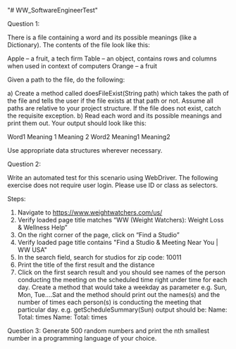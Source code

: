 "# WW_SoftwareEngineerTest" 

Question 1:
 
There is a file containing a word and its possible meanings (like a Dictionary). The contents of the file look like this:
 
Apple – a fruit, a tech firm
Table – an object, contains rows and columns when used in context of computers
Orange – a fruit
 
Given a path to the file, do the following:
 
a)    Create a method called doesFileExist(String path) which takes the path of the file and tells the user if the file exists at that path or not. Assume all paths are relative to your project structure. If the file does not exist, catch the requisite exception.
b)    Read each word and its possible meanings and print them out. Your output should look like this:
 
Word1
Meaning 1
Meaning 2
Word2
Meaning1
Meaning2
 
Use appropriate data structures wherever necessary.
 
Question 2:
 
Write an automated test for this scenario using WebDriver.
The following exercise does not require user login. Please use ID or class as selectors.
 
Steps:
1. Navigate to https://www.weightwatchers.com/us/
2. Verify loaded page title matches “WW (Weight Watchers): Weight Loss & Wellness Help”
3. On the right corner of the page, click on “Find a Studio”
4. Verify loaded page title contains "Find a Studio & Meeting Near You | WW USA"
5. In the search field, search for studios for zip code: 10011
6. Print the title of the first result and the distance
7. Click on the first search result and you should see names of the person conducting the meeting on the scheduled time right under time for each day. Create a method that would take a weekday as parameter e.g. Sun, Mon, Tue....Sat and the method should print out the names(s) and the number of times each person(s) is conducting the meeting that particular day.
e.g.
getScheduleSummary(Sun)
output should be:
Name: <XXXXX> Total: <XX> times
Name: <YYYYY> Total: <YY> times
 
 
 
Question 3:
Generate 500 random numbers and print the nth smallest number in a programming language of your choice.

